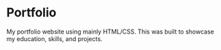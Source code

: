 # Portfolio
My portfolio website using mainly HTML/CSS. This was built to showcase my education, skills, and projects.
